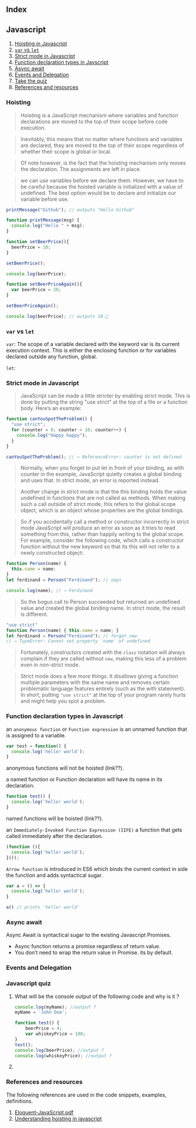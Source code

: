 ## Index
## Javascript

1. [Hoisting in Javascript](#hoisting)
2. [`var` vs `let`](#var-vs-let)
3. [Strict mode in Javascript](#strict-mode-in-Javascript)
3. [Function declaration types in Javscript](#Function-declaration-types-in-Javscript)
4. [Async await](#Async-await)
5. [Events and Delegation](#events-and-delegation)
6. [Take the quiz](#javascript-quiz)
7. [References and resources](#References-and-resources)

### Hoisting

> Hoisting is a JavaScript mechanism where variables and function declarations are moved to the top of their scope before code execution.  

> Inevitably, this means that no matter where functions and variables are declared, they are moved to the top of their scope regardless of whether their scope is global or local.  

> Of note however, is the fact that the hoisting mechanism only moves the declaration. The assignments are left in place.  

> we can use variables before we declare them. However, we have to be careful because the hoisted variable is initialized with a value of undefined. The best option would be to declare and initialize our variable before use.  



````javascript
printMessage("Github"); // outputs "Hello Github"

function printMessage(msg) {
  console.log("Hello " + msg);
}

````
````javascript
function setBeerPrice(){
  beerPrice = 10;
}

setBeerPrice();

console.log(beerPrice);

function setBeerPriceAgain(){
  var beerPrice = 20;
}

setBeerPriceAgain();

console.log(beerPrice); // outputs 10.🤷‍
````

### `var` vs `let`
`var`: The scope of a variable declared with the keyword var is its current execution context. This is either the enclosing function or for variables declared outside any function, global.

`let`: 

### Strict mode in Javascript

> JavaScript can be made a little stricter by enabling strict mode. This is done by
putting the string "use strict" at the top of a file or a function body. Here’s an example:

````javascript
function canYouSpotTheProblem() {
  "use strict";
  for (counter = 0; counter < 10; counter++) {
    console.log("Happy happy");
  }
}

canYouSpotTheProblem(); // → ReferenceError: counter is not defined
````
> Normally, when you forget to put let in front of your binding, as with
counter in the example, JavaScript quietly creates a global binding and uses
that. In strict mode, an error is reported instead.

> Another change in strict mode is that the this binding holds the value undefined in functions that are not called as methods. When making such a call outside of strict mode, this refers to the global scope object, which is an object whose properties are the global bindings. 

> So if you accidentally call
a method or constructor incorrectly in strict mode JavaScript will produce an error as soon as it tries to read something from this, rather than happily
writing to the global scope. For example, consider the following code, which calls a constructor function
without the new keyword so that its this will not refer to a newly constructed
object:
````javascript
function Person(name) { 
  this.name = name;
}
let ferdinand = Person("Ferdinand"); // oops

console.log(name); // → Ferdinand
````
> So the bogus call to Person succeeded but returned an undefined value and
created the global binding name. In strict mode, the result is different.
````javascript
"use strict"
function Person(name) { this.name = name; }
let ferdinand = Person("Ferdinand"); // forgot new
// → TypeError: Cannot set property 'name' of undefined
````

> Fortunately, constructors created with the `class` notation will always complain if they are called without `new`, making this less of a problem even in non-strict mode. 

> Strict mode does a few more things. It disallows giving a function multiple parameters with the same name and removes certain problematic language features entirely (such as the with statement). In short, putting `"use strict"` at the top of your program rarely hurts and
might help you spot a problem.

### Function declaration types in Javascript
an `anonymous function` or `Function expression` is an unnamed function that is assigned to a variable.

````javascript
var test = function() {
  console.log('hello! world');
}
````

anonymous functions will not be hoisted (link??).

a named function or Function declaration will have its name in its declaration.

````javascript
function test() {
  console.log('hello! world');
}
````

named functions will be hoisted (link??).

an `Immediately-Invoked Function Expression (IIFE)` a function that gets called immediately after the declaration.

````javascript
(function (){
  console.log('hello! world');
}());
````

`Arrow function` is introduced in ES6 which binds the current context in side the function and adds syntactical sugar.

````javascript
var a = () => {
  console.log('hello! world');
}

a() // prints 'hello! world'
````

### Async await
Async Await is syntactical sugar to the existing Javascript Promises.

* Async function returns a promise regardless of return value. 
* You don’t need to wrap the return value in Promise. its by default.

### Events and Delegation

### Javascript quiz
1. What will be the console output of the following code and why is it ?
    ````javascript
    console.log(myName); //output ?
    myName = 'John Doe';
    ````
    ````javascript
    function test() {
        beerPrice = 4;
        var whiskeyPrice = 100;
    }
    test();
    console.log(beerPrice); //output ?
    console.log(whiskeyPrice); //output ?
    ````
2.
### References and resources
The following references are used in the code snippets, examples, definitions.
1. [Eloquent-JavaScript.pdf](https://eloquentjavascript.net/Eloquent_JavaScript.pdf)
2. [Understanding hoisting in javascript](https://scotch.io/tutorials/understanding-hoisting-in-javascript)
